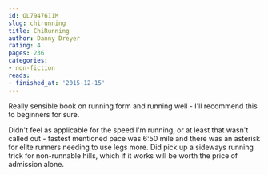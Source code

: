 ```yaml
---
id: OL7947611M
slug: chirunning
title: ChiRunning
author: Danny Dreyer
rating: 4
pages: 236
categories:
- non-fiction
reads:
- finished_at: '2015-12-15'
---
```

Really sensible book on running form and running well - I'll recommend this to beginners for sure.

Didn't feel as applicable for the speed I'm running, or at least that wasn't called out - fastest mentioned pace was 6:50 mile and there was an asterisk for elite runners needing to use legs more. Did pick up a sideways running trick for non-runnable hills, which if it works will be worth the price of admission alone.
